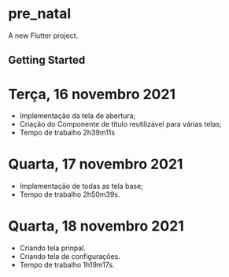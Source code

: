 # pre_natal

A new Flutter project.

## Getting Started

# Terça, 16 novembro 2021
- Implementação da tela de abertura;
- Criação do Componente de título reutilizável para várias telas;
- Tempo de trabalho 2h39m11s

# Quarta, 17 novembro 2021
- Implementação de todas as tela base;
- Tempo de trabalho 2h50m39s.

# Quarta, 18 novembro 2021
- Criando tela prinpal.
- Criando tela de configurações.
- Tempo de trabalho 1h19m17s.
